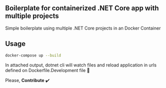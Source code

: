 ## Boilerplate for containerized .NET Core app with multiple projects

Simple boilerplate using multiple .NET Core projects in an Docker Container

## Usage
```bash
docker-compose up --build
```
In attached output, dotnet cli will watch files and reload application in urls defined on Dockerfile.Development file 💜

Please, **Contribute** ✔️
